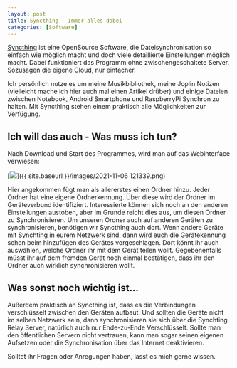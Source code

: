 ```yaml
---
layout: post
title: Syncthing - Immer alles dabei
categories: [Software]
---
```

[Syncthing](https://syncthing.net/ "Webseite des Projekts") ist eine OpenSource Software, die Dateisynchronisation so einfach wie möglich macht und doch viele detaillierte Einstellungen möglich macht. Dabei funktioniert das Programm ohne zwischengeschaltete Server. Sozusagen die eigene Cloud, nur einfacher.

Ich persönlich nutze es um meine Musikbibliothek, meine Joplin Notizen (vielleicht mache ich hier auch mal einen Artikel drüber) und einige Dateien zwischen Notebook, Android Smartphone und RaspberryPi Synchron zu halten. Mit Syncthing stehen einem praktisch alle Möglichkeiten zur Verfügung.

## Ich will das auch - Was muss ich tun?
Nach Download und Start des Programmes, wird man auf das Webinterface verwiesen:

[<img src="{{ site.baseurl }}/images/2021-11-06 121339.png">]({{ site.baseurl }}/images/2021-11-06 121339.png)

Hier angekommen fügt man als allererstes einen Ordner hinzu. Jeder Ordner hat eine eigene Ordnerkennung. Über diese wird der Ordner im Geräteverbund identifiziert. Interessierte können sich noch an den anderen Einstellungen austoben, aber im Grunde reicht dies aus, um diesen Ordner zu Synchronisieren.
Um unseren Ordner auch auf anderen Geräten zu synchronisieren, benötigen wir Syncthing auch dort. Wenn andere Geräte mit Synchting in eurem Netzwerk sind, dann wird euch die Gerätekennung schon beim hinzufügen des Gerätes vorgeschlagen. Dort könnt ihr auch auswählen, welche Ordner ihr mit dem Gerät teilen wollt. Gegebenenfalls müsst ihr auf dem fremden Gerät noch einmal bestätigen, dass ihr den Ordner auch wirklich synchronisieren wollt.

## Was sonst noch wichtig ist...
Außerdem praktisch an Syncthing ist, dass es die Verbindungen verschlüsselt zwischen den Geräten aufbaut. Und sollten die Geräte nicht im selben Netzwerk sein, dann synchronisieren sie sich über die Synchting Relay Server, natürlich auch nur Ende-zu-Ende Verschlüsselt. Sollte man den öffentlichen Servern nicht vertrauen, kann man sogar seinen eigenen Aufsetzen oder die Synchronisation über das Internet deaktivieren.


Solltet ihr Fragen oder Anregungen haben, lasst es mich gerne wissen.
